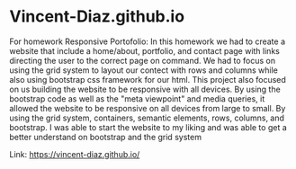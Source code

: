 # Vincent-Diaz.github.io
For homework Responsive Portofolio:
In this homework we had to create a website that include a home/about, portfolio, and contact page with links directing the user to the correct page on command.
We had to focus on using the grid system to layout our contect with rows and columns while also using bootstrap css framework for our html. This project also focused on us building the website to be responsive with all devices. By using the bootstrap code as well as the "meta viewpoint" and media queries, it allowed the website to be responsive on all devices from large to small. By using the grid system, containers, semantic elements, rows, columns, and bootstrap. I was able to start the website to my liking and was able to get a better understand on bootstrap and the grid system

Link: https://vincent-diaz.github.io/
